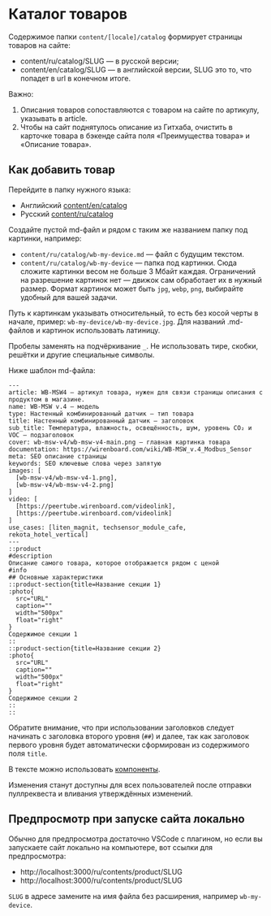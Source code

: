# Каталог товаров

Содержимое папки `content/[locale]/catalog` формирует страницы товаров на сайте:
* content/ru/catalog/SLUG — в русской версии;
* content/en/catalog/SLUG — в английской версии, SLUG это то, что попадет в url в конечном итоге.

Важно:
1. Описания товаров сопоставляются с товаром на сайте по артикулу, указывать в article.
2. Чтобы на сайт поднятулось описание из Гитхаба, очистить в карточке товара в бэкенде сайта поля «Преимущества товара» и «Описание товара».

## Как добавить товар

Перейдите в папку нужного языка:
* Английский [content/en/catalog](/content/en/catalog)
* Русский [content/ru/catalog](/content/ru/catalog)

Создайте пустой md-файл и рядом с таким же названием папку под картинки, например:
* `content/ru/catalog/wb-my-device.md` — файл с будущим текстом.
* `content/ru/catalog/wb-my-device` — папка под картинки. Сюда сложите картинки весом не больше 3 Мбайт каждая. Ограничений на разрешение картинок нет — движок сам обработает их в нужный размер. Формат картинок может быть `jpg`, `webp`, `png`, выбирайте удобный для вашей задачи.

Путь к картинкам указывать относительный, то есть без косой черты в начале, пример: `wb-my-device/wb-my-device.jpg`.
Для названий .md-файлов и картинок использовать латиницу.

Пробелы заменять на подчёркивание `_`. Не использовать тире, скобки, решётки и другие специальные символы.


Ниже шаблон md-файла:
```
---
article: WB-MSW4 — артикул товара, нужен для связи страницы описания с продуктом в магазине.
name: WB-MSW v.4 — модель
type: Настенный комбинированный датчик — тип товара
title: Настенный комбинированный датчик — заголовок
sub_title: Температура, влажность, освещённость, шум, уровень CO₂ и VOC — подзаголовок
cover: wb-msw-v4/wb-msw-v4-main.png — главная картинка товара
documentation: https://wirenboard.com/wiki/WB-MSW_v.4_Modbus_Sensor
meta: SEO описание страницы
keywords: SEO ключевые слова через запятую
images: [
  [wb-msw-v4/wb-msw-v4-1.png],
  [wb-msw-v4/wb-msw-v4-2.png]
]
video: [
  [https://peertube.wirenboard.com/videolink],
  [https://peertube.wirenboard.com/videolink]
]
use_cases: [liten_magnit, techsensor_module_cafe, rekota_hotel_vertical]
---
::product
#description
Описание самого товара, которое отображается рядом с ценой
#info
## Основные характеристики
::product-section{title=Название секции 1}
:photo{
  src="URL"
  caption=""
  width="500px"
  float="right"
}
Содержимое секции 1
::
::product-section{title=Название секции 2}
:photo{
  src="URL"
  caption=""
  width="500px"
  float="right"
}
Содержимое секции 2
::
::
```
Обратите внимание, что при использовании заголовков следует начинать с заголовка второго уровня (`##`) и далее, так как заголовок первого уровня будет автоматически сформирован из содержимого поля `title`.

В тексте можно использовать [компоненты](./components.md).

Изменения станут доступны для всех пользователей после отправки пуллреквеста и вливания утверждённых изменений.


## Предпросмотр при запуске сайта локально

Обычно для предпросмотра достаточно VSCode с плагином, но если вы запускаете сайт локально на компьютере, вот ссылки для предпросмотра: 
- http://localhost:3000/ru/contents/product/SLUG
- http://localhost:3000/ru/contents/product/SLUG

`SLUG` в адресе замените на имя файла без расширения, например `wb-my-device`.